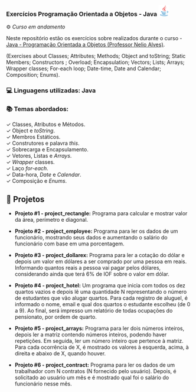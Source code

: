 ### Exercícios Programação Orientada a Objetos - Java <img width="30" src="https://raw.githubusercontent.com/devicons/devicon/master/icons/java/java-original.svg">

⚙ *Curso em andamento*

Neste repositório estão os exercícios sobre realizados durante o curso - [Java - Programação Orientada a Objetos (Professor Nelio Alves)](https://www.udemy.com/course/java-curso-completo/).

(Exercises about Classes; Attributes; Methods; Object and toString; Static Members; Constructors ; Overload; Encapsulation; Vectors; Lists; Arrays; Wrapper classes; For-each loop; Date-time, Date and Calendar; Composition; Enums).

### 💻 Linguagens utilizadas: Java

### 📚 Temas abordados:

✓ Classes, Atributos e Métodos. </br>
✓ Object e *toString*. </br>
✓ Membros Estáticos. </br>
✓ Construtores e palavra *this*. </br>
✓ Sobrecarga e Encapsulamento. </br>
✓ Vetores, Listas e *Arrays*. </br>
✓ *Wrapper* classes. </br>
✓ Laço *for-each*. </br>
✓ Data-hora, *Date* e *Calendar*. </br>
✓ Composição e *Enums*.

## 🚩 Projetos
- <b>Projeto #1 - project_rectangle:</b> Programa para calcular e mostrar valor da área, perímetro e diagonal.

- <b>Projeto #2 - project_employee:</b> Programa para ler os dados de um funcionário, mostrando seus dados e aumentando o salário do funcionário com base em uma porcentagem.

- <b>Projeto #3 - project_dollarex:</b> Programa para ler a cotação do dólar e depois um valor em dólares a ser comprado por uma pessoa em reais. Informando quantos reais a pessoa vai pagar pelos dólares, considerando ainda que terá 6% de IOF sobre o valor em dólar.

- <b>Projeto #4 - project_hotel:</b> Um programa que inicia com todos os dez quartos vazios e depois lê uma quantidade N representando o número de estudantes que vão alugar quartos. Para cada registro de aluguel, é informado o nome, email e qual dos quartos o estudante escolheu (de 0 a 9). Ao final, será impresso um relatório de todas ocupações do pensionato, por ordem de quarto.

- <b>Projeto #5 - project_arrays:</b> Programa para ler dois números inteiros, depois ler a matriz contendo números inteiros, podendo haver repetições. Em seguida, ler um número inteiro que pertence à matriz. Para cada ocorrência de X, é mostrado os valores à esquerda, acima, à direita e abaixo de X, quando houver.

- <b>Projeto #6 - project_contract:</b> Programa para ler os dados de um trabalhador com N contratos (N fornecido pelo usuário). Depois, é solicitado ao usuário um mês e é mostrado qual foi o salário do funcionário nesse mês.

